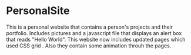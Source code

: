 # PersonalSite
This is a personal website that contains a person's projects and their portfolio. Includes pictures 
and a javascript file that displays an alert box that reads "Hello World". This website now includes updated pages which used CSS grid . Also they contain some animation throuh the pages.

